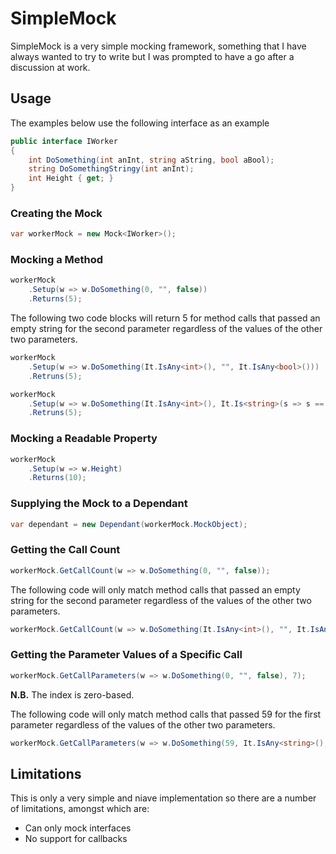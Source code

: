 # SimpleMock
SimpleMock is a very simple mocking framework, something that I have always wanted to try to write but I was prompted to have a go after a discussion at work.

## Usage
The examples below use the following interface as an example

```C#
public interface IWorker
{
    int DoSomething(int anInt, string aString, bool aBool);
    string DoSomethingStringy(int anInt);
    int Height { get; }
}
```

### Creating the Mock
```C#
var workerMock = new Mock<IWorker>();
```

### Mocking a Method
```C#
workerMock
    .Setup(w => w.DoSomething(0, "", false))
    .Returns(5);
```

The following two code blocks will return 5 for method calls that passed an empty string for the second parameter regardless of the values of the other two parameters.

```C#
workerMock
    .Setup(w => w.DoSomething(It.IsAny<int>(), "", It.IsAny<bool>()))
    .Retruns(5);
```
```C#
workerMock
    .Setup(w => w.DoSomething(It.IsAny<int>(), It.Is<string>(s => s == ""), It.IsAny<bool>()))
    .Retruns(5);
```

### Mocking a Readable Property
```C#
workerMock
    .Setup(w => w.Height)
    .Returns(10);
```

### Supplying the Mock to a Dependant
```C#
var dependant = new Dependant(workerMock.MockObject);
```

### Getting the Call Count
```C#
workerMock.GetCallCount(w => w.DoSomething(0, "", false));
```

The following code will only match method calls that passed an empty string for the second parameter regardless of the values of the other two parameters.

```C#
workerMock.GetCallCount(w => w.DoSomething(It.IsAny<int>(), "", It.IsAny<bool>()));
```

### Getting the Parameter Values of a Specific Call
```C#
workerMock.GetCallParameters(w => w.DoSomething(0, "", false), 7);
```

**N.B.** The index is zero-based.

The following code will only match method calls that passed 59 for the first parameter regardless of the values of the other two parameters.

```C#
workerMock.GetCallParameters(w => w.DoSomething(59, It.IsAny<string>(), It.IsAny<bool>()), 2);
```

## Limitations
This is only a very simple and niave implementation so there are a number of limitations, amongst which are:
* Can only mock interfaces
* No support for callbacks
